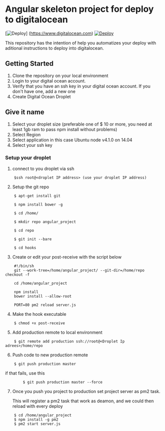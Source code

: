 # Angular skeleton project for deploy to digitalocean
[![Deploy](https://assets.digitalocean.com/blog/sammy-cleaning-up.png)]
(https://www.digitalocean.com)
[![Deploy](http://angularconnect.com/perch/resources/angular.png)](https://www.digitalocean.com)

This repository has the intention of help you automatizes your deploy with aditional instructions to deploy into digitalocean.

## Getting Started
1. Clone the repository on your local environment
2. Login to your digital ocean account.
3. Verify that you have an ssh key in your digital ocean account. If you don't have one, add a new one
4. Create Digital Ocean Droplet

## Give it name
1. Select your droplet size (preferable one of $ 10 or more, you need at least 1gb ram to pass npm install without problems)
2. Select Region
3. Select application in this case Ubuntu node v4.1.0 on 14.04
4. Select your ssh key

### Setup your droplet
1. connect to you droplet via ssh
```
    $ssh root@<droplet IP address> (use your droplet IP address)
```
2. Setup the git repo
```
    $ apt-get install git
```

```
    $ npm install bower -g
```
```
    $ cd /home/
```

```
    $ mkdir repo angular_project
```

```
    $ cd repo
```

```
    $ git init --bare
```

```
    $ cd hooks
```
3. Create or edit your post-receive with the script below
```
    #!/bin/sh
    git --work-tree=/home/angular_project/ --git-dir=/home/repo checkout -f

    cd /home/angular_project

    npm install
    bower install --allow-root

    PORT=80 pm2 reload server.js
```
4. Make the hook executable
```
    $ chmod +x post-receive
```

5. Add production remote to local environment
```
    $ git remote add production ssh://root@<Droplet Ip adrees>/home/repo
```
6. Push code to new production remote
```
    $ git push production master
```
if that fails, use this

```
        $ git push production master --force
```
7. Once you push you project to production set project server as pm2 task.

    This will register a pm2 task that work as deamon, and we could then reload with every deploy
```
    $ cd /home/angular_project
    $ npm install -g pm2
    $ pm2 start server.js
```
